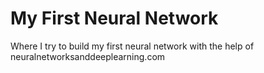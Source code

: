# My First Neural Network
 Where I try to build my first neural network with the help of neuralnetworksanddeeplearning.com

